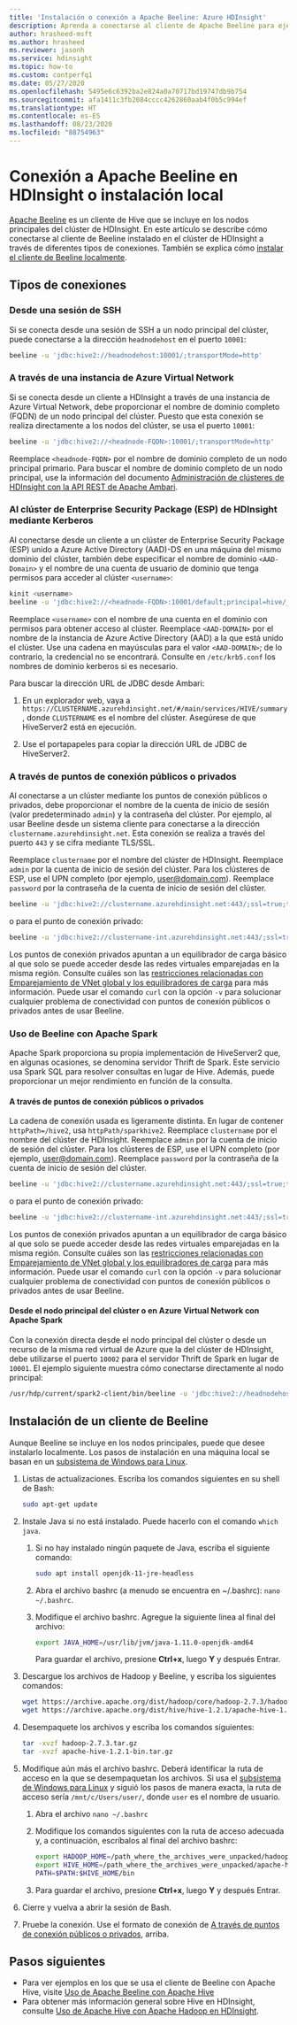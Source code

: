 ```yaml
---
title: 'Instalación o conexión a Apache Beeline: Azure HDInsight'
description: Aprenda a conectarse al cliente de Apache Beeline para ejecutar consultas de Hive con Hadoop en HDInsight. Beeline es una utilidad para trabajar con HiveServer2 sobre JDBC.
author: hrasheed-msft
ms.author: hrasheed
ms.reviewer: jasonh
ms.service: hdinsight
ms.topic: how-to
ms.custom: contperfq1
ms.date: 05/27/2020
ms.openlocfilehash: 5495e6c6392ba2e824a0a70717bd19747db9b754
ms.sourcegitcommit: afa1411c3fb2084cccc4262860aab4f0b5c994ef
ms.translationtype: HT
ms.contentlocale: es-ES
ms.lasthandoff: 08/23/2020
ms.locfileid: "88754963"
---
```

# <a name="connect-to-apache-beeline-on-hdinsight-or-install-it-locally"></a>Conexión a Apache Beeline en HDInsight o instalación local

[Apache Beeline](https://cwiki.apache.org/confluence/display/Hive/HiveServer2+Clients#HiveServer2Clients-Beeline–NewCommandLineShell) es un cliente de Hive que se incluye en los nodos principales del clúster de HDInsight. En este artículo se describe cómo conectarse al cliente de Beeline instalado en el clúster de HDInsight a través de diferentes tipos de conexiones. También se explica cómo [instalar el cliente de Beeline localmente](#install-beeline-client). 

## <a name="types-of-connections"></a>Tipos de conexiones

### <a name="from-an-ssh-session"></a>Desde una sesión de SSH

Si se conecta desde una sesión de SSH a un nodo principal del clúster, puede conectarse a la dirección `headnodehost` en el puerto `10001`:

```bash
beeline -u 'jdbc:hive2://headnodehost:10001/;transportMode=http'
```

### <a name="over-an-azure-virtual-network"></a>A través de una instancia de Azure Virtual Network

Si se conecta desde un cliente a HDInsight a través de una instancia de Azure Virtual Network, debe proporcionar el nombre de dominio completo (FQDN) de un nodo principal del clúster. Puesto que esta conexión se realiza directamente a los nodos del clúster, se usa el puerto `10001`:

```bash
beeline -u 'jdbc:hive2://<headnode-FQDN>:10001/;transportMode=http'
```

Reemplace `<headnode-FQDN>` por el nombre de dominio completo de un nodo principal primario. Para buscar el nombre de dominio completo de un nodo principal, use la información del documento [Administración de clústeres de HDInsight con la API REST de Apache Ambari](../hdinsight-hadoop-manage-ambari-rest-api.md#get-the-fqdn-of-cluster-nodes).

### <a name="to-hdinsight-enterprise-security-package-esp-cluster-using-kerberos"></a>Al clúster de Enterprise Security Package (ESP) de HDInsight mediante Kerberos

Al conectarse desde un cliente a un clúster de Enterprise Security Package (ESP) unido a Azure Active Directory (AAD)-DS en una máquina del mismo dominio del clúster, también debe especificar el nombre de dominio `<AAD-Domain>` y el nombre de una cuenta de usuario de dominio que tenga permisos para acceder al clúster `<username>`:

```bash
kinit <username>
beeline -u 'jdbc:hive2://<headnode-FQDN>:10001/default;principal=hive/_HOST@<AAD-Domain>;auth-kerberos;transportMode=http' -n <username>
```

Reemplace `<username>` con el nombre de una cuenta en el dominio con permisos para obtener acceso al clúster. Reemplace `<AAD-DOMAIN>` por el nombre de la instancia de Azure Active Directory (AAD) a la que está unido el clúster. Use una cadena en mayúsculas para el valor `<AAD-DOMAIN>`; de lo contrario, la credencial no se encontrará. Consulte en `/etc/krb5.conf` los nombres de dominio kerberos si es necesario.

Para buscar la dirección URL de JDBC desde Ambari:

1. En un explorador web, vaya a `https://CLUSTERNAME.azurehdinsight.net/#/main/services/HIVE/summary`, donde `CLUSTERNAME` es el nombre del clúster. Asegúrese de que HiveServer2 está en ejecución.

1. Use el portapapeles para copiar la dirección URL de JDBC de HiveServer2.

### <a name="over-public-or-private-endpoints"></a>A través de puntos de conexión públicos o privados

Al conectarse a un clúster mediante los puntos de conexión públicos o privados, debe proporcionar el nombre de la cuenta de inicio de sesión (valor predeterminado `admin`) y la contraseña del clúster. Por ejemplo, al usar Beeline desde un sistema cliente para conectarse a la dirección `clustername.azurehdinsight.net`. Esta conexión se realiza a través del puerto `443` y se cifra mediante TLS/SSL.

Reemplace `clustername` por el nombre del clúster de HDInsight. Reemplace `admin` por la cuenta de inicio de sesión del clúster. Para los clústeres de ESP, use el UPN completo (por ejemplo, user@domain.com). Reemplace `password` por la contraseña de la cuenta de inicio de sesión del clúster.

```bash
beeline -u 'jdbc:hive2://clustername.azurehdinsight.net:443/;ssl=true;transportMode=http;httpPath=/hive2' -n admin -p 'password'
```

o para el punto de conexión privado:

```bash
beeline -u 'jdbc:hive2://clustername-int.azurehdinsight.net:443/;ssl=true;transportMode=http;httpPath=/hive2' -n admin -p 'password'
```

Los puntos de conexión privados apuntan a un equilibrador de carga básico al que solo se puede acceder desde las redes virtuales emparejadas en la misma región. Consulte cuáles son las [restricciones relacionadas con Emparejamiento de VNet global y los equilibradores de carga](../../virtual-network/virtual-networks-faq.md#what-are-the-constraints-related-to-global-vnet-peering-and-load-balancers) para más información. Puede usar el comando `curl` con la opción `-v` para solucionar cualquier problema de conectividad con puntos de conexión públicos o privados antes de usar Beeline.

### <a name="use-beeline-with-apache-spark"></a>Uso de Beeline con Apache Spark

Apache Spark proporciona su propia implementación de HiveServer2 que, en algunas ocasiones, se denomina servidor Thrift de Spark. Este servicio usa Spark SQL para resolver consultas en lugar de Hive. Además, puede proporcionar un mejor rendimiento en función de la consulta.

#### <a name="through-public-or-private-endpoints"></a>A través de puntos de conexión públicos o privados

La cadena de conexión usada es ligeramente distinta. En lugar de contener `httpPath=/hive2`, usa `httpPath/sparkhive2`. Reemplace `clustername` por el nombre del clúster de HDInsight. Reemplace `admin` por la cuenta de inicio de sesión del clúster. Para los clústeres de ESP, use el UPN completo (por ejemplo, user@domain.com). Reemplace `password` por la contraseña de la cuenta de inicio de sesión del clúster.

```bash
beeline -u 'jdbc:hive2://clustername.azurehdinsight.net:443/;ssl=true;transportMode=http;httpPath=/sparkhive2' -n admin -p 'password'
```

o para el punto de conexión privado:

```bash
beeline -u 'jdbc:hive2://clustername-int.azurehdinsight.net:443/;ssl=true;transportMode=http;httpPath=/sparkhive2' -n admin -p 'password'
```

Los puntos de conexión privados apuntan a un equilibrador de carga básico al que solo se puede acceder desde las redes virtuales emparejadas en la misma región. Consulte cuáles son las [restricciones relacionadas con Emparejamiento de VNet global y los equilibradores de carga](../../virtual-network/virtual-networks-faq.md#what-are-the-constraints-related-to-global-vnet-peering-and-load-balancers) para más información. Puede usar el comando `curl` con la opción `-v` para solucionar cualquier problema de conectividad con puntos de conexión públicos o privados antes de usar Beeline.

#### <a name="from-cluster-head-or-inside-azure-virtual-network-with-apache-spark"></a>Desde el nodo principal del clúster o en Azure Virtual Network con Apache Spark

Con la conexión directa desde el nodo principal del clúster o desde un recurso de la misma red virtual de Azure que la del clúster de HDInsight, debe utilizarse el puerto `10002` para el servidor Thrift de Spark en lugar de `10001`. El ejemplo siguiente muestra cómo conectarse directamente al nodo principal:

```bash
/usr/hdp/current/spark2-client/bin/beeline -u 'jdbc:hive2://headnodehost:10002/;transportMode=http'
```

## <a name="install-beeline-client"></a>Instalación de un cliente de Beeline

Aunque Beeline se incluye en los nodos principales, puede que desee instalarlo localmente.  Los pasos de instalación en una máquina local se basan en un [subsistema de Windows para Linux](https://docs.microsoft.com/windows/wsl/install-win10).

1. Listas de actualizaciones. Escriba los comandos siguientes en su shell de Bash:

    ```bash
    sudo apt-get update
    ```

1. Instale Java si no está instalado. Puede hacerlo con el comando `which java`.

    1. Si no hay instalado ningún paquete de Java, escriba el siguiente comando:

        ```bash
        sudo apt install openjdk-11-jre-headless
        ```

    1. Abra el archivo bashrc (a menudo se encuentra en ~/.bashrc): `nano ~/.bashrc`.

    1. Modifique el archivo bashrc. Agregue la siguiente línea al final del archivo:

        ```bash
        export JAVA_HOME=/usr/lib/jvm/java-1.11.0-openjdk-amd64
        ```

        Para guardar el archivo, presione **Ctrl+x**, luego **Y** y después Entrar.

1. Descargue los archivos de Hadoop y Beeline, y escriba los siguientes comandos:

    ```bash
    wget https://archive.apache.org/dist/hadoop/core/hadoop-2.7.3/hadoop-2.7.3.tar.gz
    wget https://archive.apache.org/dist/hive/hive-1.2.1/apache-hive-1.2.1-bin.tar.gz
    ```

1. Desempaquete los archivos y escriba los comandos siguientes:

    ```bash
    tar -xvzf hadoop-2.7.3.tar.gz
    tar -xvzf apache-hive-1.2.1-bin.tar.gz
    ```

1. Modifique aún más el archivo bashrc. Deberá identificar la ruta de acceso en la que se desempaquetan los archivos. Si usa el [subsistema de Windows para Linux](https://docs.microsoft.com/windows/wsl/install-win10) y siguió los pasos de manera exacta, la ruta de acceso sería `/mnt/c/Users/user/`, donde `user` es el nombre de usuario.

    1. Abra el archivo `nano ~/.bashrc`

    1. Modifique los comandos siguientes con la ruta de acceso adecuada y, a continuación, escríbalos al final del archivo bashrc:

        ```bash
        export HADOOP_HOME=/path_where_the_archives_were_unpacked/hadoop-2.7.3
        export HIVE_HOME=/path_where_the_archives_were_unpacked/apache-hive-1.2.1-bin
        PATH=$PATH:$HIVE_HOME/bin
        ```

    1. Para guardar el archivo, presione **Ctrl+x**, luego **Y** y después Entrar.

1. Cierre y vuelva a abrir la sesión de Bash.

1. Pruebe la conexión. Use el formato de conexión de [A través de puntos de conexión públicos o privados](#over-public-or-private-endpoints), arriba.

## <a name="next-steps"></a>Pasos siguientes

* Para ver ejemplos en los que se usa el cliente de Beeline con Apache Hive, visite [Uso de Apache Beeline con Apache Hive](apache-hadoop-use-hive-beeline.md)
* Para obtener más información general sobre Hive en HDInsight, consulte [Uso de Apache Hive con Apache Hadoop en HDInsight](hdinsight-use-hive.md).
